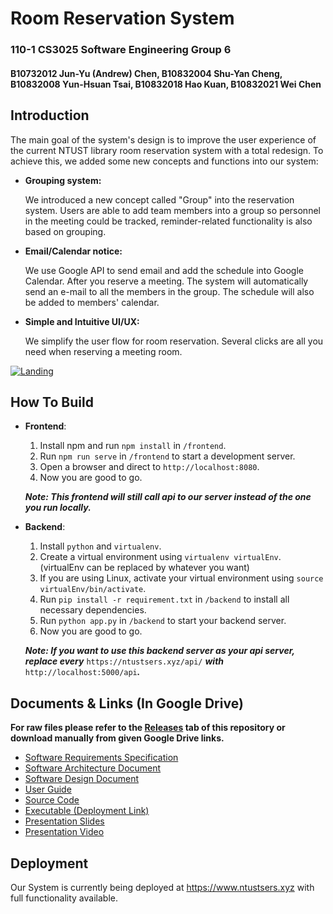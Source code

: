 # Room Reservation System
### 110-1 CS3025 Software Engineering Group 6
#### B10732012 Jun-Yu (Andrew) Chen, B10832004 Shu-Yan Cheng, B10832008 Yun-Hsuan Tsai, B10832018 Hao Kuan, B10832021 Wei Chen

## Introduction
The main goal of the system's design is to improve the user experience of the current NTUST library room reservation system with a total redesign. To achieve this, we added some new concepts and functions into our system:
- **Grouping system:**

     We introduced a new concept called "Group" into the reservation system. Users are able to add team members into a group so personnel in the meeting could be tracked, reminder-related functionality is also based on grouping.
     
- **Email/Calendar notice:**

     We use Google API to send email and add the schedule into Google Calendar. After you reserve a meeting. The system will automatically send an e-mail to all the members in the group. The schedule will also be added to members' calendar.
     
- **Simple and Intuitive UI/UX:**
     
     We simplify the user flow for room reservation. Several clicks are all you need when reserving a meeting room.
     
[![Landing](https://user-images.githubusercontent.com/64970325/150075022-592d76ca-3046-4818-b7c5-65a1a1dd3fa6.png)](https://www.ntustsers.xyz)

## How To Build
- **Frontend**: 
     1. Install npm and run ``npm install`` in ``/frontend``. 
     2. Run ``npm run serve`` in ``/frontend`` to start a development server. 
     3. Open a browser and direct to ``http://localhost:8080``. 
     4. Now you are good to go. 
     
     ___Note: This frontend will still call api to our server instead of the one you run locally.___
- **Backend**: 
     1. Install ``python`` and ``virtualenv``. 
     2. Create a virtual environment using ``virtualenv virtualEnv``. (virtualEnv can be replaced by whatever you want)
     3. If you are using Linux, activate your virtual environment using ``source virtualEnv/bin/activate``. 
     4. Run ``pip install -r requirement.txt`` in ``/backend`` to install all necessary dependencies. 
     5. Run ``python app.py`` in ``/backend`` to start your backend server. 
     6. Now you are good to go. 
    
     ___Note: If you want to use this backend server as your api server, replace every___ ``https://ntustsers.xyz/api/`` ___with___ ``http://localhost:5000/api``___.___
## Documents & Links (In Google Drive)
__For raw files please refer to the [Releases](https://github.com/albert9052/software-engineering-project/releases) tab of this repository or download manually from given Google Drive links.__
-   [Software Requirements Specification](https://drive.google.com/file/d/1DSfeUkJNkMURLOl2SYgnMg1yWLoZbjlP/view?usp=sharing)
-   [Software Architecture Document](https://drive.google.com/file/d/10NRchKQRNI0Tl6I3UEFTmREwld-A03Kd/view?usp=sharing)
-   [Software Design Document](https://drive.google.com/file/d/1HUiTWgxCEUIvl7nRt6rXkVnR1ef_rZeR/view?usp=sharing)
-   [User Guide](https://drive.google.com/file/d/1iHDFlv9bDNhnJba4uo35CiqX6c3FvGFM/view?usp=sharing)
-   [Source Code](https://drive.google.com/file/d/1iJRG6AtXlG-mD2v1rybPZWL8eD-Y3DlX/view?usp=sharing)
-   [Executable (Deployment Link)](https://www.ntustsers.xyz)
-   [Presentation Slides](https://drive.google.com/file/d/18hik6miEUCfGkMzL2BDHSZeRJXDF0JDL/view?usp=sharing)
-   [Presentation Video](https://youtu.be/LAXDKqn0O7o)
## Deployment
Our System is currently being deployed at https://www.ntustsers.xyz with full functionality available.
